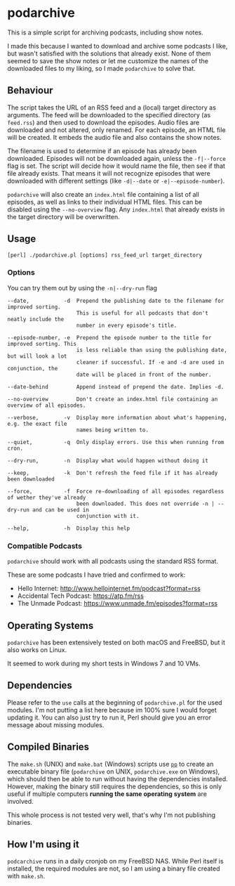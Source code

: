 podarchive
==========
This is a simple script for archiving podcasts, including show notes.

I made this because I wanted to download and archive some podcasts I like, but wasn't satisfied with the solutions that already exist. None of them seemed to save the show notes or let me customize the names of the downloaded files to my liking, so I made `podarchive` to solve that.

Behaviour
---------
The script takes the URL of an RSS feed and a (local) target directory as arguments. The feed will be downloaded to the specified directory (as `feed.rss`) and then used to download the episodes. Audio files are downloaded and not altered, only renamed. For each episode, an HTML file will be created. It embeds the audio file and also contains the show notes.

The filename is used to determine if an episode has already been downloaded. Episodes will not be downloaded again, unless the `-f|--force` flag is set. The script will decide how it would name the file, then see if that file already exists. That means it will not recognize episodes that were downloaded with different settings (like `-d|--date` or `-e|--episode-number`).

`podarchive` will also create an `index.html` file containing a list of all episodes, as well as links to their individual HTML files. This can be disabled using the `--no-overview` flag. Any `index.html` that already exists in the target directory will be overwritten.

Usage
-----
    [perl] ./podarchive.pl [options] rss_feed_url target_directory

    
### Options
You can try them out by using the `-n|--dry-run` flag

    --date,           -d  Prepend the publishing date to the filename for improved sorting.
                          This is useful for all podcasts that don't neatly include the
                          number in every episode's title.
    
    --episode-number, -e  Prepend the episode number to the title for improved sorting. This
                          is less reliable than using the publishing date, but will look a lot
                          cleaner if successful. If -e and -d are used in conjunction, the
                          date will be placed in front of the number.
                          
    --date-behind         Append instead of prepend the date. Implies -d.
    
    --no-overview         Don't create an index.html file containing an overview of all episodes.
    
    --verbose,        -v  Display more information about what's happening, e.g. the exact file
                          names being written to.
    
    --quiet,          -q  Only display errors. Use this when running from cron.
    
    --dry-run,        -n  Display what would happen without doing it
    
    --keep,           -k  Don't refresh the feed file if it has already been downloaded
    
    --force,          -f  Force re-downloading of all episodes regardless of wether they've already
                          been downloaded. This does not override -n | --dry-run and can be used in
                          conjunction with it.
    
    --help,           -h  Display this help

### Compatible Podcasts
`podarchive` should work with all podcasts using the standard RSS format.

These are some podcasts I have tried and confirmed to work:

* Hello Internet: http://www.hellointernet.fm/podcast?format=rss
* Accidental Tech Podcast: https://atp.fm/rss
* The Unmade Podcast: https://www.unmade.fm/episodes?format=rss

Operating Systems
-----------------
`podarchive` has been extensively tested on both macOS and FreeBSD, but it also works on Linux.

It seemed to work during my short tests in Windows 7 and 10 VMs.

Dependencies
------------
Please refer to the `use` calls at the beginning of `podarchive.pl` for the used modules. I'm not putting a list here because im 100% sure I would forget updating it. You can also just try to run it, Perl should give you an error message about missing modules.

Compiled Binaries
-----------------
The `make.sh` (UNIX) and `make.bat` (Windows) scripts use [`pp`](https://metacpan.org/pod/pp) to create an executable binary file (`podarchive` on UNIX, `podarchive.exe` on Windows), which should then be able to run without having the dependencies installed. However, making the binary still requires the dependencies, so this is only useful if multiple computers **running the same operating system** are involved.

This whole process is not tested very well, that's why I'm not publishing binaries.

How I'm using it
----------------
`podcarchive` runs in a daily cronjob on my FreeBSD NAS. While Perl itself is installed, the required modules are not, so I am using a binary file created with `make.sh`.
